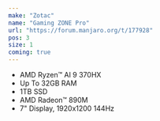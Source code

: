 ```yaml
---
make: "Zotac"
name: "Gaming ZONE Pro"
url: "https://forum.manjaro.org/t/177928"
pos: 3
size: 1
coming: true
---
```

* AMD Ryzen™ AI 9 370HX
* Up To 32GB RAM
* 1TB SSD
* AMD Radeon™ 890M
* 7" Display, 1920x1200 144Hz
